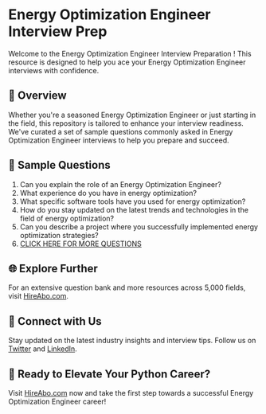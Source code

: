 # Energy Optimization Engineer Interview Prep

Welcome to the Energy Optimization Engineer Interview Preparation ! This resource is designed to help you ace your Energy Optimization Engineer interviews with confidence.

## 🚀 Overview

Whether you're a seasoned Energy Optimization Engineer or just starting in the field, this repository is tailored to enhance your interview readiness. We've curated a set of sample questions commonly asked in Energy Optimization Engineer interviews to help you prepare and succeed.

## 📝 Sample Questions

1. Can you explain the role of an Energy Optimization Engineer?
2. What experience do you have in energy optimization?
3. What specific software tools have you used for energy optimization?
4. How do you stay updated on the latest trends and technologies in the field of energy optimization?
5. Can you describe a project where you successfully implemented energy optimization strategies?
6. [CLICK HERE FOR MORE QUESTIONS](https://hireabo.com/job/20_1_25/Energy%20Optimization%20Engineer)

## 🌐 Explore Further

For an extensive question bank and more resources across 5,000 fields, visit [HireAbo.com](https://www.hireabo.com).

## 📱 Connect with Us

Stay updated on the latest industry insights and interview tips. Follow us on [Twitter](https://twitter.com/hireabo) and [LinkedIn](https://www.linkedin.com/in/hire-abo-3609972a8/).

## 🚀 Ready to Elevate Your Python Career?

Visit [HireAbo.com](https://www.hireabo.com) now and take the first step towards a successful Energy Optimization Engineer career!